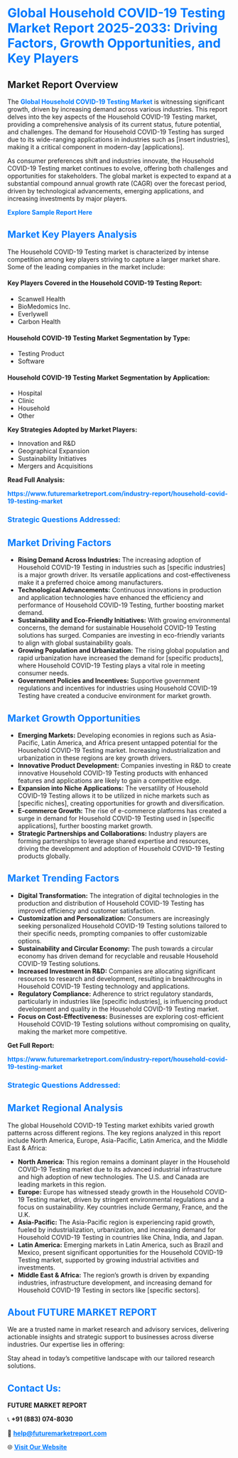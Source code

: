 <h1 style="color: #007BFF;">Global Household COVID-19 Testing Market Report 2025-2033: Driving Factors, Growth Opportunities, and Key Players</h1>

<section id="overview">
<h2>Market Report Overview</h2>
<p>The <a href="https://www.futuremarketreport.com/industry-report/household-covid-19-testing-market" style="color: #007BFF; text-decoration: none;"><strong>Global Household COVID-19 Testing Market</strong></a> is witnessing significant growth, driven by increasing demand across various industries. This report delves into the key aspects of the Household COVID-19 Testing market, providing a comprehensive analysis of its current status, future potential, and challenges. The demand for Household COVID-19 Testing has surged due to its wide-ranging applications in industries such as [insert industries], making it a critical component in modern-day [applications].</p>
<p>As consumer preferences shift and industries innovate, the Household COVID-19 Testing market continues to evolve, offering both challenges and opportunities for stakeholders. The global market is expected to expand at a substantial compound annual growth rate (CAGR) over the forecast period, driven by technological advancements, emerging applications, and increasing investments by major players.</p>
</section>

<section id="overview">
<p><a href="https://www.futuremarketreport.com/request-sample/reportId=77540" style="color: #007BFF; text-decoration: none;"><strong>Explore Sample Report Here</strong></a></p>
</section>

<section id="key-players">
<h2 style="color: #007BFF;">Market Key Players Analysis</h2>
<p>The Household COVID-19 Testing market is characterized by intense competition among key players striving to capture a larger market share. Some of the leading companies in the market include:</p>
<h4>Key Players Covered in the Household COVID-19 Testing Report:</h4>
<ul><li>Scanwell Health</li><li>BioMedomics Inc.</li><li>Everlywell</li><li>Carbon Health</li></ul>
<h4>Household COVID-19 Testing Market Segmentation by Type:</h4>
<ul><li>Testing Product</li><li>Software</li></ul>

<h4>Household COVID-19 Testing Market Segmentation by Application:</h4>
<ul><li>Hospital</li><li>Clinic</li><li>Household</li><li>Other</li></ul>
<p><strong>Key Strategies Adopted by Market Players:</strong></p>
<ul>
<li>Innovation and R&D</li>
<li>Geographical Expansion</li>
<li>Sustainability Initiatives</li>
<li>Mergers and Acquisitions</li>
</ul>
</section>

<section>
<p><strong>Read Full Analysis: </strong></p><a href="https://www.futuremarketreport.com/industry-report/household-covid-19-testing-market" style="color: #007BFF; text-decoration: none;"><strong>https://www.futuremarketreport.com/industry-report/household-covid-19-testing-market</strong></a>
<h3 style="color: #007BFF;">Strategic Questions Addressed:</h3>
</section>

<section id="driving-factors">
<h2 style="color: #007BFF;">Market Driving Factors</h2>
<ul>
<li><strong>Rising Demand Across Industries:</strong> The increasing adoption of Household COVID-19 Testing in industries such as [specific industries] is a major growth driver. Its versatile applications and cost-effectiveness make it a preferred choice among manufacturers.</li>
<li><strong>Technological Advancements:</strong> Continuous innovations in production and application technologies have enhanced the efficiency and performance of Household COVID-19 Testing, further boosting market demand.</li>
<li><strong>Sustainability and Eco-Friendly Initiatives:</strong> With growing environmental concerns, the demand for sustainable Household COVID-19 Testing solutions has surged. Companies are investing in eco-friendly variants to align with global sustainability goals.</li>
<li><strong>Growing Population and Urbanization:</strong> The rising global population and rapid urbanization have increased the demand for [specific products], where Household COVID-19 Testing plays a vital role in meeting consumer needs.</li>
<li><strong>Government Policies and Incentives:</strong> Supportive government regulations and incentives for industries using Household COVID-19 Testing have created a conducive environment for market growth.</li>
</ul>
</section>

<section id="growth-opportunities">
<h2 style="color: #007BFF;">Market Growth Opportunities</h2>
<ul>
<li><strong>Emerging Markets:</strong> Developing economies in regions such as Asia-Pacific, Latin America, and Africa present untapped potential for the Household COVID-19 Testing market. Increasing industrialization and urbanization in these regions are key growth drivers.</li>
<li><strong>Innovative Product Development:</strong> Companies investing in R&D to create innovative Household COVID-19 Testing products with enhanced features and applications are likely to gain a competitive edge.</li>
<li><strong>Expansion into Niche Applications:</strong> The versatility of Household COVID-19 Testing allows it to be utilized in niche markets such as [specific niches], creating opportunities for growth and diversification.</li>
<li><strong>E-commerce Growth:</strong> The rise of e-commerce platforms has created a surge in demand for Household COVID-19 Testing used in [specific applications], further boosting market growth.</li>
<li><strong>Strategic Partnerships and Collaborations:</strong> Industry players are forming partnerships to leverage shared expertise and resources, driving the development and adoption of Household COVID-19 Testing products globally.</li>
</ul>
</section>

<section id="trending-factors">
<h2 style="color: #007BFF;">Market Trending Factors</h2>
<ul>
<li><strong>Digital Transformation:</strong> The integration of digital technologies in the production and distribution of Household COVID-19 Testing has improved efficiency and customer satisfaction.</li>
<li><strong>Customization and Personalization:</strong> Consumers are increasingly seeking personalized Household COVID-19 Testing solutions tailored to their specific needs, prompting companies to offer customizable options.</li>
<li><strong>Sustainability and Circular Economy:</strong> The push towards a circular economy has driven demand for recyclable and reusable Household COVID-19 Testing solutions.</li>
<li><strong>Increased Investment in R&D:</strong> Companies are allocating significant resources to research and development, resulting in breakthroughs in Household COVID-19 Testing technology and applications.</li>
<li><strong>Regulatory Compliance:</strong> Adherence to strict regulatory standards, particularly in industries like [specific industries], is influencing product development and quality in the Household COVID-19 Testing market.</li>
<li><strong>Focus on Cost-Effectiveness:</strong> Businesses are exploring cost-efficient Household COVID-19 Testing solutions without compromising on quality, making the market more competitive.</li>
</ul>
</section>

<section>
<p><strong>Get Full Report: </strong></p><a href="https://www.futuremarketreport.com/industry-report/household-covid-19-testing-market" style="color: #007BFF; text-decoration: none;"><strong>https://www.futuremarketreport.com/industry-report/household-covid-19-testing-market</strong></a>
<h3 style="color: #007BFF;">Strategic Questions Addressed:</h3>
</section>


<section id="regional-analysis">
<h2 style="color: #007BFF;">Market Regional Analysis</h2>
<p>The global Household COVID-19 Testing market exhibits varied growth patterns across different regions. The key regions analyzed in this report include North America, Europe, Asia-Pacific, Latin America, and the Middle East & Africa:</p>
<ul>
<li><strong>North America:</strong> This region remains a dominant player in the Household COVID-19 Testing market due to its advanced industrial infrastructure and high adoption of new technologies. The U.S. and Canada are leading markets in this region.</li>
<li><strong>Europe:</strong> Europe has witnessed steady growth in the Household COVID-19 Testing market, driven by stringent environmental regulations and a focus on sustainability. Key countries include Germany, France, and the U.K.</li>
<li><strong>Asia-Pacific:</strong> The Asia-Pacific region is experiencing rapid growth, fueled by industrialization, urbanization, and increasing demand for Household COVID-19 Testing in countries like China, India, and Japan.</li>
<li><strong>Latin America:</strong> Emerging markets in Latin America, such as Brazil and Mexico, present significant opportunities for the Household COVID-19 Testing market, supported by growing industrial activities and investments.</li>
<li><strong>Middle East & Africa:</strong> The region’s growth is driven by expanding industries, infrastructure development, and increasing demand for Household COVID-19 Testing in sectors like [specific sectors].</li>
</ul>
</section>

<footer>
<h2 style="color: #007BFF;">About FUTURE MARKET REPORT</h2>
<p>We are a trusted name in market research and advisory services, delivering actionable insights and strategic support to businesses across diverse industries. Our expertise lies in offering:</p>

<p>Stay ahead in today’s competitive landscape with our tailored research solutions.</p>

<h2 style="color: #007BFF;">Contact Us:</h2>
<p><strong>FUTURE MARKET REPORT</strong></p>
<p>📞 <strong>+91 (883) 074-8030</strong></p>
<p>📧 <strong><a href="mailto:help@futuremarketreport.com" style="color: #007BFF;">help@futuremarketreport.com</a></strong></p>
<p>🌐 <strong><a href="https://www.futuremarketreport.com/" style="color: #007BFF;">Visit Our Website</a></strong></p>
</footer>